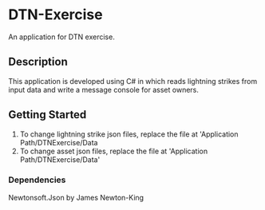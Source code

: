 # DTN-Exercise
An application for DTN exercise.

## Description

This application is developed using C# in which reads lightning strikes from input data and write a message console for asset owners.

## Getting Started
1. To change lightning strike json files, replace the file at 'Application Path/DTNExercise/Data
2. To change asset json files, replace the file at 'Application Path/DTNExercise/Data'

### Dependencies

Newtonsoft.Json by James Newton-King

